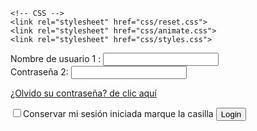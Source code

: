<!doctype html>
<html>
<head>
    <meta charset="utf-8">
    <meta http-equiv="X-UA-Compatible" content="IE=edge,chrome=1">
    <!-- Title Page -->  
    <title>Login</title>
 
    <!-- CSS -->
    <link rel="stylesheet" href="css/reset.css">
    <link rel="stylesheet" href="css/animate.css">
    <link rel="stylesheet" href="css/styles.css"> 
</head>
<body>
    <div id="container">
        <form>
            <!-- Username -->
            <label for="name">Nombre de usuario 1 :</label>
            <input type="name">
            <!-- Password --><br>
            <label for="username">Contraseña 2:</label>
            <input type="password">
            <p><a href="#">¿Olvido su contraseña? de clic aquí</a>
            <div id="lower">
                <input type="checkbox"><label class="check" for="checkbox">Conservar mi sesión iniciada marque la casilla</label>
                <!-- Submit Button -->
                <input type="submit" value="Login">
            </div>
        </form>       
    </div>
</body>
</html>
